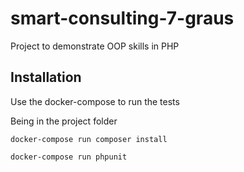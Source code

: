 # smart-consulting-7-graus
Project to demonstrate OOP skills in PHP

## Installation

Use the docker-compose to run the tests

Being in the project folder

```docker
docker-compose run composer install

docker-compose run phpunit
```